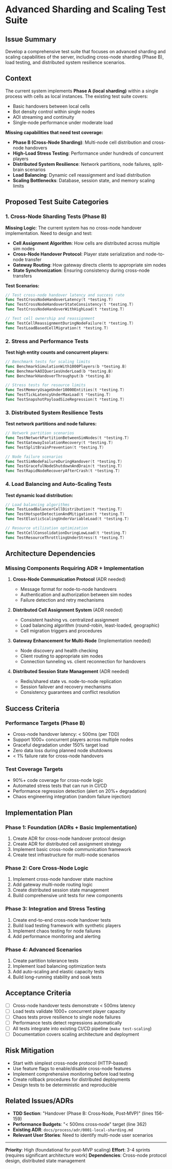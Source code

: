 # Advanced Sharding and Scaling Test Suite

## Issue Summary

Develop a comprehensive test suite that focuses on advanced sharding and scaling capabilities of the server, including cross-node sharding (Phase B), load testing, and distributed system resilience scenarios.

## Context

The current system implements **Phase A (local sharding)** within a single process with cells as local instances. The existing test suite covers:
- Basic handovers between local cells
- Bot density control within single nodes
- AOI streaming and continuity 
- Single-node performance under moderate load

**Missing capabilities that need test coverage:**
- **Phase B (Cross-Node Sharding)**: Multi-node cell distribution and cross-node handovers
- **High-Load Stress Testing**: Performance under hundreds of concurrent players
- **Distributed System Resilience**: Network partitions, node failures, split-brain scenarios
- **Load Balancing**: Dynamic cell reassignment and load distribution
- **Scaling Bottlenecks**: Database, session state, and memory scaling limits

## Proposed Test Suite Categories

### 1. Cross-Node Sharding Tests (Phase B)

**Missing Logic**: The current system has no cross-node handover implementation. Need to design and test:

- **Cell Assignment Algorithm**: How cells are distributed across multiple sim nodes
- **Cross-Node Handover Protocol**: Player state serialization and node-to-node transfer
- **Gateway Routing**: How gateway directs clients to appropriate sim nodes
- **State Synchronization**: Ensuring consistency during cross-node transfers

**Test Scenarios:**
```go
// Test cross-node handover latency and success rate
func TestCrossNodeHandoverLatency(t *testing.T)
func TestCrossNodeHandoverStateConsistency(t *testing.T) 
func TestCrossNodeHandoverWithHighLoad(t *testing.T)

// Test cell ownership and reassignment
func TestCellReassignmentDuringNodeFailure(t *testing.T)
func TestLoadBasedCellMigration(t *testing.T)
```

### 2. Stress and Performance Tests

**Test high entity counts and concurrent players:**
```go
// Benchmark tests for scaling limits
func BenchmarkSimulationWith1000Players(b *testing.B)
func BenchmarkAOIQueriesUnderLoad(b *testing.B) 
func BenchmarkHandoverThroughput(b *testing.B)

// Stress tests for resource limits  
func TestMemoryUsageUnder10000Entities(t *testing.T)
func TestTickLatencyUnderMaxLoad(t *testing.T)
func TestSnapshotPayloadSizeRegression(t *testing.T)
```

### 3. Distributed System Resilience Tests

**Test network partitions and node failures:**
```go
// Network partition scenarios
func TestNetworkPartitionBetweenSimNodes(t *testing.T)
func TestGatewayIsolationRecovery(t *testing.T)
func TestSplitBrainPrevention(t *testing.T)

// Node failure scenarios
func TestSimNodeFailureDuringHandover(t *testing.T)
func TestGracefulNodeShutdownAndDrain(t *testing.T) 
func TestRapidNodeRecoveryAfterCrash(t *testing.T)
```

### 4. Load Balancing and Auto-Scaling Tests

**Test dynamic load distribution:**
```go
// Load balancing algorithms
func TestLoadBalancerCellDistribution(t *testing.T)
func TestHotspotDetectionAndMitigation(t *testing.T)
func TestElasticScalingUnderVariableLoad(t *testing.T)

// Resource utilization optimization
func TestCellConsolidationDuringLowLoad(t *testing.T)
func TestResourceThrottlingUnderStress(t *testing.T)
```

## Architecture Dependencies

### Missing Components Requiring ADR + Implementation

1. **Cross-Node Communication Protocol** (ADR needed)
   - Message format for node-to-node handovers
   - Authentication and authorization between sim nodes
   - Failure detection and retry mechanisms

2. **Distributed Cell Assignment System** (ADR needed)
   - Consistent hashing vs. centralized assignment
   - Load balancing algorithm (round-robin, least-loaded, geographic)
   - Cell migration triggers and procedures

3. **Gateway Enhancement for Multi-Node** (Implementation needed)
   - Node discovery and health checking  
   - Client routing to appropriate sim nodes
   - Connection tunneling vs. client reconnection for handovers

4. **Distributed Session State Management** (ADR needed)
   - Redis/shared state vs. node-to-node replication
   - Session failover and recovery mechanisms
   - Consistency guarantees and conflict resolution

## Success Criteria

### Performance Targets (Phase B)
- Cross-node handover latency: < 500ms (per TDD)
- Support 1000+ concurrent players across multiple nodes
- Graceful degradation under 150% target load
- Zero data loss during planned node shutdowns
- < 1% failure rate for cross-node handovers

### Test Coverage Targets
- 90%+ code coverage for cross-node logic
- Automated stress tests that can run in CI/CD
- Performance regression detection (alert on 20%+ degradation)
- Chaos engineering integration (random failure injection)

## Implementation Plan

### Phase 1: Foundation (ADRs + Basic Implementation)
1. Create ADR for cross-node handover protocol design
2. Create ADR for distributed cell assignment strategy  
3. Implement basic cross-node communication framework
4. Create test infrastructure for multi-node scenarios

### Phase 2: Core Cross-Node Logic
1. Implement cross-node handover state machine
2. Add gateway multi-node routing logic
3. Create distributed session state management
4. Build comprehensive unit tests for new components

### Phase 3: Integration and Stress Testing
1. Create end-to-end cross-node handover tests
2. Build load testing framework with synthetic players
3. Implement chaos testing for node failures
4. Add performance monitoring and alerting

### Phase 4: Advanced Scenarios
1. Create partition tolerance tests
2. Implement load balancing optimization tests
3. Add auto-scaling and elastic capacity tests
4. Build long-running stability and soak tests

## Acceptance Criteria

- [ ] Cross-node handover tests demonstrate < 500ms latency
- [ ] Load tests validate 1000+ concurrent player capacity  
- [ ] Chaos tests prove resilience to single node failures
- [ ] Performance tests detect regressions automatically
- [ ] All tests integrate into existing CI/CD pipeline (`make test-scaling`)
- [ ] Documentation covers scaling architecture and deployment

## Risk Mitigation

- Start with simplest cross-node protocol (HTTP-based)
- Use feature flags to enable/disable cross-node features
- Implement comprehensive monitoring before load testing
- Create rollback procedures for distributed deployments
- Design tests to be deterministic and reproducible

## Related Issues/ADRs

- **TDD Section**: "Handover (Phase B: Cross‑Node, Post‑MVP)" (lines 156-159)
- **Performance Budgets**: "< 500ms cross‑node" target (line 362)
- **Existing ADR**: `docs/process/adr/0001-local-sharding.md`
- **Relevant User Stories**: Need to identify multi-node user scenarios

---

**Priority**: High (foundational for post-MVP scaling)
**Effort**: 3-4 sprints (requires significant architecture work)
**Dependencies**: Cross-node protocol design, distributed state management